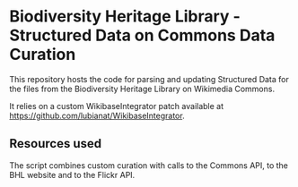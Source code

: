 # Biodiversity Heritage Library - Structured Data on Commons Data Curation

This repository hosts the code for parsing and updating Structured Data for the files from the Biodiversity Heritage Library on Wikimedia Commons. 

It relies on a custom WikibaseIntegrator patch available at https://github.com/lubianat/WikibaseIntegrator. 

## Resources used

The script combines custom curation with calls to the Commons API, to the BHL website and to the Flickr API. 